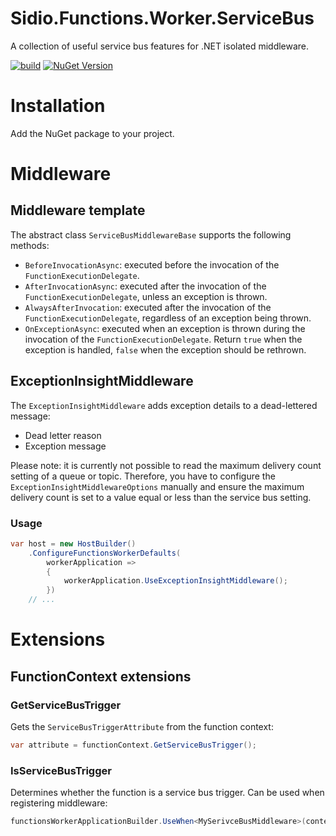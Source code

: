 Sidio.Functions.Worker.ServiceBus
=============
A collection of useful service bus features for .NET isolated middleware.

[![build](https://github.com/marthijn/Sidio.Functions.Worker.ServiceBus/actions/workflows/build.yml/badge.svg)](https://github.com/marthijn/Sidio.Functions.Worker.ServiceBus/actions/workflows/build.yml)
[![NuGet Version](https://img.shields.io/nuget/v/Sidio.Functions.Worker.ServiceBus)](https://www.nuget.org/packages/Sidio.Functions.Worker.ServiceBus/)

# Installation
Add the NuGet package to your project.

# Middleware
## Middleware template
The abstract class `ServiceBusMiddlewareBase` supports the following methods:
- `BeforeInvocationAsync`: executed before the invocation of the `FunctionExecutionDelegate`.
- `AfterInvocationAsync`: executed after the invocation of the `FunctionExecutionDelegate`, unless an exception is thrown.
- `AlwaysAfterInvocation`: executed after the invocation of the `FunctionExecutionDelegate`, regardless of an exception being thrown.
- `OnExceptionAsync`: executed when an exception is thrown during the invocation of the `FunctionExecutionDelegate`. Return `true` when the exception is handled, `false` when the exception should be rethrown.

## ExceptionInsightMiddleware
The `ExceptionInsightMiddleware` adds exception details to a dead-lettered message:
- Dead letter reason
- Exception message

Please note: it is currently not possible to read the maximum delivery count setting of a queue or topic. Therefore, you have to configure the `ExceptionInsightMiddlewareOptions` manually
and ensure the maximum delivery count is set to a value equal or less than the service bus setting.

### Usage
```csharp
var host = new HostBuilder()
    .ConfigureFunctionsWorkerDefaults(
        workerApplication =>
        {
            workerApplication.UseExceptionInsightMiddleware();
        })
    // ...
```

# Extensions
## FunctionContext extensions
### GetServiceBusTrigger
Gets the `ServiceBusTriggerAttribute` from the function context:
```csharp
var attribute = functionContext.GetServiceBusTrigger();
```

### IsServiceBusTrigger
Determines whether the function is a service bus trigger. Can be used when registering middleware:
```csharp
functionsWorkerApplicationBuilder.UseWhen<MySerivceBusMiddleware>(context => context.IsServiceBusTrigger());
```